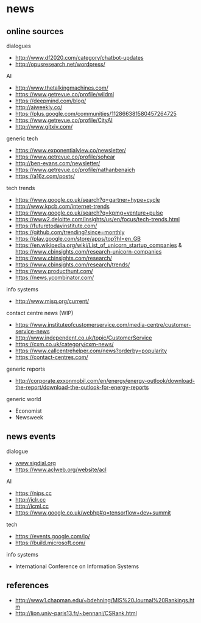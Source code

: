 # news


## online sources
dialogues
- http://www.df2020.com/category/chatbot-updates 
- http://opusresearch.net/wordpress/

AI
- http://www.thetalkingmachines.com/
- https://www.getrevue.co/profile/wildml
- https://deepmind.com/blog/
- http://aiweekly.co/
- https://plus.google.com/communities/112866381580457264725
- https://www.getrevue.co/profile/CityAI
- http://www.gitxiv.com/

generic tech
- https://www.exponentialview.co/newsletter/
- https://www.getrevue.co/profile/sohear
- http://ben-evans.com/newsletter/
- https://www.getrevue.co/profile/nathanbenaich
- https://a16z.com/posts/

tech trends
- https://www.google.co.uk/search?q=gartner+hype+cycle
- http://www.kpcb.com/internet-trends 
- https://www.google.co.uk/search?q=kpmg+venture+pulse
- https://www2.deloitte.com/insights/us/en/focus/tech-trends.html
- https://futuretodayinstitute.com/
- https://github.com/trending?since=monthly
- https://play.google.com/store/apps/top?hl=en_GB
- https://en.wikipedia.org/wiki/List_of_unicorn_startup_companies  &  https://www.cbinsights.com/research-unicorn-companies
- https://www.cbinsights.com/research/
- https://www.cbinsights.com/research/trends/
- https://www.producthunt.com/
- https://news.ycombinator.com/

info systems
- http://www.misq.org/current/

contact centre news (WIP)
- https://www.instituteofcustomerservice.com/media-centre/customer-service-news
- http://www.independent.co.uk/topic/CustomerService
- https://cxm.co.uk/category/cxm-news/
- https://www.callcentrehelper.com/news?orderby=popularity
- https://contact-centres.com/

generic reports
- http://corporate.exxonmobil.com/en/energy/energy-outlook/download-the-report/download-the-outlook-for-energy-reports

generic world
- Economist
- Newsweek


## news events

dialogue
- www.sigdial.org
- https://www.aclweb.org/website/acl

AI
- https://nips.cc
- http://iclr.cc
- http://icml.cc
- https://www.google.co.uk/webhp#q=tensorflow+dev+summit

tech
- https://events.google.com/io/
- https://build.microsoft.com/

info systems
- International Conference on Information Systems

## references
- http://www1.chapman.edu/~bdehning/MIS%20Journal%20Rankings.htm
- http://lipn.univ-paris13.fr/~bennani/CSRank.html
